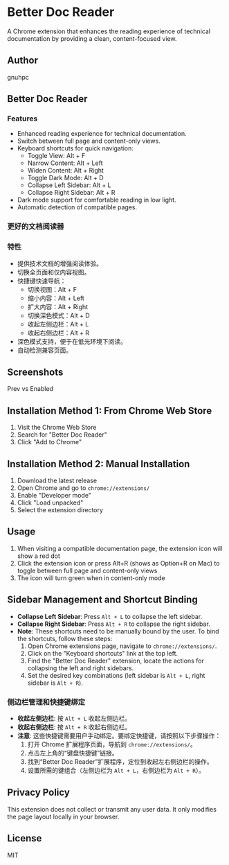 # Better Doc Reader

A Chrome extension that enhances the reading experience of technical documentation by providing a clean, content-focused view.

## Author

gnuhpc

## Better Doc Reader

### Features
- Enhanced reading experience for technical documentation.
- Switch between full page and content-only views.
- Keyboard shortcuts for quick navigation:
  - Toggle View: Alt + F
  - Narrow Content: Alt + Left
  - Widen Content: Alt + Right
  - Toggle Dark Mode: Alt + D
  - Collapse Left Sidebar: Alt + L
  - Collapse Right Sidebar: Alt + R
- Dark mode support for comfortable reading in low light.
- Automatic detection of compatible pages.

### 更好的文档阅读器

### 特性
- 提供技术文档的增强阅读体验。
- 切换全页面和仅内容视图。
- 快捷键快速导航：
  - 切换视图：Alt + F
  - 缩小内容：Alt + Left
  - 扩大内容：Alt + Right
  - 切换深色模式：Alt + D
  - 收起左侧边栏：Alt + L
  - 收起右侧边栏：Alt + R
- 深色模式支持，便于在低光环境下阅读。
- 自动检测兼容页面。

## Screenshots
Prev vs Enabled



## Installation Method 1: From Chrome Web Store

1. Visit the Chrome Web Store
2. Search for "Better Doc Reader"
3. Click "Add to Chrome"

## Installation Method 2: Manual Installation

1. Download the latest release
2. Open Chrome and go to `chrome://extensions/`
3. Enable "Developer mode"
4. Click "Load unpacked"
5. Select the extension directory

## Usage

1. When visiting a compatible documentation page, the extension icon will show a red dot
2. Click the extension icon or press Alt+R (shows as Option+R on Mac) to toggle between full page and content-only views
3. The icon will turn green when in content-only mode

## Sidebar Management and Shortcut Binding
- **Collapse Left Sidebar**: Press `Alt + L` to collapse the left sidebar.
- **Collapse Right Sidebar**: Press `Alt + R` to collapse the right sidebar.
- **Note**: These shortcuts need to be manually bound by the user. To bind the shortcuts, follow these steps:
  1. Open Chrome extensions page, navigate to `chrome://extensions/`.
  2. Click on the "Keyboard shortcuts" link at the top left.
  3. Find the "Better Doc Reader" extension, locate the actions for collapsing the left and right sidebars.
  4. Set the desired key combinations (left sidebar is `Alt + L`, right sidebar is `Alt + R`).

### 侧边栏管理和快捷键绑定
- **收起左侧边栏**: 按 `Alt + L` 收起左侧边栏。
- **收起右侧边栏**: 按 `Alt + R` 收起右侧边栏。
- **注意**: 这些快捷键需要用户手动绑定。要绑定快捷键，请按照以下步骤操作：
  1. 打开 Chrome 扩展程序页面，导航到 `chrome://extensions/`。
  2. 点击左上角的“键盘快捷键”链接。
  3. 找到“Better Doc Reader”扩展程序，定位到收起左右侧边栏的操作。
  4. 设置所需的键组合（左侧边栏为 `Alt + L`，右侧边栏为 `Alt + R`）。

## Privacy Policy

This extension does not collect or transmit any user data. It only modifies the page layout locally in your browser.

## License

MIT
